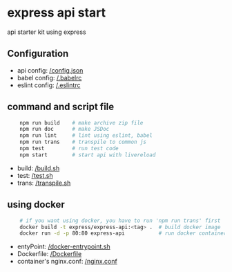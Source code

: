 # express api start
api starter kit using express

## Configuration
 * api config: [/config.json](/config.json)
 * babel config: [/.babelrc](/.babelrc)
 * eslint config: [/.eslintrc](/.babelrc)

## command and script file
```bash
    npm run build    # make archive zip file
    npm run doc      # make JSDoc
    npm run lint     # lint using eslint, babel
    npm run trans    # transpile to common js
    npm test         # run test code
    npm start        # start api with livereload
```
 * build: [/build.sh](build.sh)
 * test: [/test.sh](test.sh)
 * trans: [/transpile.sh](transpile.sh)

## using docker
```bash
    # if you want using docker, you have to run 'npm run trans' first
    docker build -t express/express-api:<tag> .  # build docker image
    docker run -d -p 80:80 express-api           # run docker container
```
 * entyPoint: [/docker-entrypoint.sh](docker-entrypoint.sh)
 * Dockerfile: [/Dockerfile](Dockerfile)
 * container's nginx.conf: [/nginx.conf](nginx.conf)
